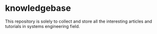 knowledgebase
=============
This repository is solely to collect and store all the interesting articles and tutorials in systems engineering field.
